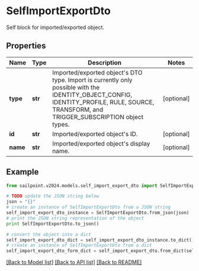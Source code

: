 # SelfImportExportDto

Self block for imported/exported object.

## Properties

Name | Type | Description | Notes
------------ | ------------- | ------------- | -------------
**type** | **str** | Imported/exported object&#39;s DTO type. Import is currently only possible with the IDENTITY_OBJECT_CONFIG, IDENTITY_PROFILE, RULE, SOURCE, TRANSFORM, and TRIGGER_SUBSCRIPTION object types. | [optional] 
**id** | **str** | Imported/exported object&#39;s ID. | [optional] 
**name** | **str** | Imported/exported object&#39;s display name. | [optional] 

## Example

```python
from sailpoint.v2024.models.self_import_export_dto import SelfImportExportDto

# TODO update the JSON string below
json = "{}"
# create an instance of SelfImportExportDto from a JSON string
self_import_export_dto_instance = SelfImportExportDto.from_json(json)
# print the JSON string representation of the object
print SelfImportExportDto.to_json()

# convert the object into a dict
self_import_export_dto_dict = self_import_export_dto_instance.to_dict()
# create an instance of SelfImportExportDto from a dict
self_import_export_dto_form_dict = self_import_export_dto.from_dict(self_import_export_dto_dict)
```
[[Back to Model list]](../README.md#documentation-for-models) [[Back to API list]](../README.md#documentation-for-api-endpoints) [[Back to README]](../README.md)


